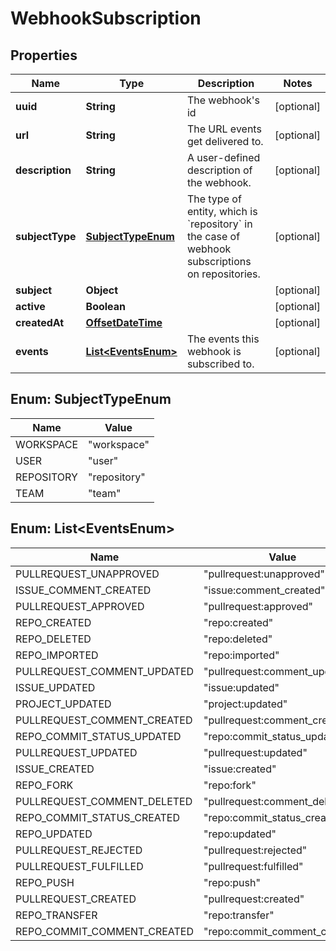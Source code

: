 # WebhookSubscription

## Properties
Name | Type | Description | Notes
------------ | ------------- | ------------- | -------------
**uuid** | **String** | The webhook&#x27;s id |  [optional]
**url** | **String** | The URL events get delivered to. |  [optional]
**description** | **String** | A user-defined description of the webhook. |  [optional]
**subjectType** | [**SubjectTypeEnum**](#SubjectTypeEnum) | The type of entity, which is &#x60;repository&#x60; in the case of webhook subscriptions on repositories. |  [optional]
**subject** | **Object** |  |  [optional]
**active** | **Boolean** |  |  [optional]
**createdAt** | [**OffsetDateTime**](OffsetDateTime.md) |  |  [optional]
**events** | [**List&lt;EventsEnum&gt;**](#List&lt;EventsEnum&gt;) | The events this webhook is subscribed to. |  [optional]

<a name="SubjectTypeEnum"></a>
## Enum: SubjectTypeEnum
Name | Value
---- | -----
WORKSPACE | &quot;workspace&quot;
USER | &quot;user&quot;
REPOSITORY | &quot;repository&quot;
TEAM | &quot;team&quot;

<a name="List<EventsEnum>"></a>
## Enum: List&lt;EventsEnum&gt;
Name | Value
---- | -----
PULLREQUEST_UNAPPROVED | &quot;pullrequest:unapproved&quot;
ISSUE_COMMENT_CREATED | &quot;issue:comment_created&quot;
PULLREQUEST_APPROVED | &quot;pullrequest:approved&quot;
REPO_CREATED | &quot;repo:created&quot;
REPO_DELETED | &quot;repo:deleted&quot;
REPO_IMPORTED | &quot;repo:imported&quot;
PULLREQUEST_COMMENT_UPDATED | &quot;pullrequest:comment_updated&quot;
ISSUE_UPDATED | &quot;issue:updated&quot;
PROJECT_UPDATED | &quot;project:updated&quot;
PULLREQUEST_COMMENT_CREATED | &quot;pullrequest:comment_created&quot;
REPO_COMMIT_STATUS_UPDATED | &quot;repo:commit_status_updated&quot;
PULLREQUEST_UPDATED | &quot;pullrequest:updated&quot;
ISSUE_CREATED | &quot;issue:created&quot;
REPO_FORK | &quot;repo:fork&quot;
PULLREQUEST_COMMENT_DELETED | &quot;pullrequest:comment_deleted&quot;
REPO_COMMIT_STATUS_CREATED | &quot;repo:commit_status_created&quot;
REPO_UPDATED | &quot;repo:updated&quot;
PULLREQUEST_REJECTED | &quot;pullrequest:rejected&quot;
PULLREQUEST_FULFILLED | &quot;pullrequest:fulfilled&quot;
REPO_PUSH | &quot;repo:push&quot;
PULLREQUEST_CREATED | &quot;pullrequest:created&quot;
REPO_TRANSFER | &quot;repo:transfer&quot;
REPO_COMMIT_COMMENT_CREATED | &quot;repo:commit_comment_created&quot;
